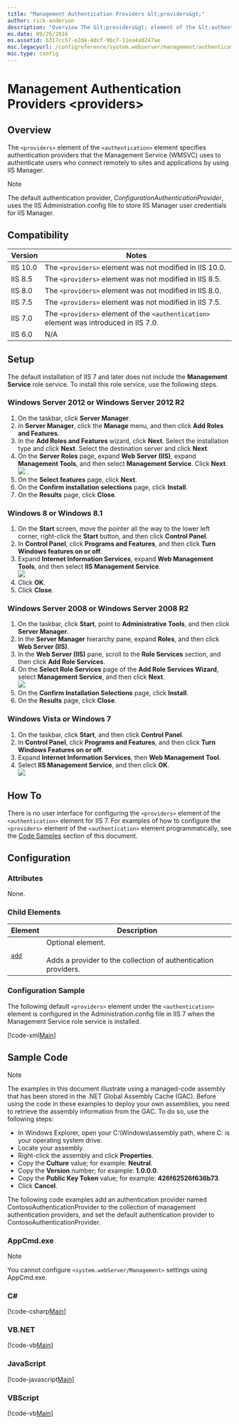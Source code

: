 ```yaml
---
title: "Management Authentication Providers &lt;providers&gt;"
author: rick-anderson
description: "Overview The &lt;providers&gt; element of the &lt;authentication&gt; element specifies authentication providers that the Management Service (WMSVC) uses to a..."
ms.date: 09/26/2016
ms.assetid: 6317cc57-e2d4-4dcf-96c7-11ea4a8247ae
msc.legacyurl: /configreference/system.webserver/management/authentication/providers
msc.type: config
---
```

Management Authentication Providers &lt;providers&gt;
====================
<a id="001"></a>
## Overview

The `<providers>` element of the `<authentication>` element specifies authentication providers that the Management Service (WMSVC) uses to authenticate users who connect remotely to sites and applications by using IIS Manager.

> [!NOTE]
> The default authentication provider, *ConfigurationAuthenticationProvider*, uses the IIS Administration.config file to store IIS Manager user credentials for IIS Manager.

<a id="002"></a>
## Compatibility

| Version | Notes |
| --- | --- |
| IIS 10.0 | The `<providers>` element was not modified in IIS 10.0. |
| IIS 8.5 | The `<providers>` element was not modified in IIS 8.5. |
| IIS 8.0 | The `<providers>` element was not modified in IIS 8.0. |
| IIS 7.5 | The `<providers>` element was not modified in IIS 7.5. |
| IIS 7.0 | The `<providers>` element of the `<authentication>` element was introduced in IIS 7.0. |
| IIS 6.0 | N/A |

<a id="003"></a>
## Setup

The default installation of IIS 7 and later does not include the **Management Service** role service. To install this role service, use the following steps.

### Windows Server 2012 or Windows Server 2012 R2

1. On the taskbar, click **Server Manager**.
2. In **Server Manager**, click the **Manage** menu, and then click **Add Roles and Features**.
3. In the **Add Roles and Features** wizard, click **Next**. Select the installation type and click **Next**. Select the destination server and click **Next**.
4. On the **Server Roles** page, expand **Web Server (IIS)**, expand **Management Tools**, and then select **Management Service**. Click **Next**.  
    [![](index/_static/image2.png)](index/_static/image1.png) .
5. On the **Select features** page, click **Next**.
6. On the **Confirm installation selections** page, click **Install**.
7. On the **Results** page, click **Close**.

### Windows 8 or Windows 8.1

1. On the **Start** screen, move the pointer all the way to the lower left corner, right-click the **Start** button, and then click **Control Panel**.
2. In **Control Panel**, click **Programs and Features**, and then click **Turn Windows features on or off**.
3. Expand **Internet Information Services**, expand **Web Management Tools**, and then select **IIS Management Service**.  
    [![](index/_static/image4.png)](index/_static/image3.png)
4. Click **OK**.
5. Click **Close**.

### Windows Server 2008 or Windows Server 2008 R2

1. On the taskbar, click **Start**, point to **Administrative Tools**, and then click **Server Manager**.
2. In the **Server Manager** hierarchy pane, expand **Roles**, and then click **Web Server (IIS)**.
3. In the **Web Server (IIS)** pane, scroll to the **Role Services** section, and then click **Add Role Services**.
4. On the **Select Role Services** page of the **Add Role Services Wizard**, select **Management Service**, and then click **Next**.  
    [![](index/_static/image6.png)](index/_static/image5.png)
5. On the **Confirm Installation Selections** page, click **Install**.
6. On the **Results** page, click **Close**.

### Windows Vista or Windows 7

1. On the taskbar, click **Start**, and then click **Control Panel**.
2. In **Control Panel**, click **Programs and Features**, and then click **Turn Windows Features on or off**.
3. Expand **Internet Information Services**, then **Web Management Tool**.
4. Select **IIS Management Service**, and then click **OK**.   
    [![](index/_static/image8.png)](index/_static/image7.png)
 
<a id="004"></a>
## How To

There is no user interface for configuring the `<providers>` element of the `<authentication>` element for IIS 7. For examples of how to configure the `<providers>` element of the `<authentication>` element programmatically, see the [Code Samples](#006) section of this document.

<a id="005"></a>
## Configuration

### Attributes

None.

### Child Elements

| Element | Description |
| --- | --- |
| [`add`](add.md) | Optional element.<br><br>Adds a provider to the collection of authentication providers. |

### Configuration Sample

The following default `<providers>` element under the `<authentication>` element is configured in the Administration.config file in IIS 7 when the Management Service role service is installed.

[!code-xml[Main](index/samples/sample1.xml)]

<a id="006"></a>
## Sample Code

> [!NOTE]
> The examples in this document illustrate using a managed-code assembly that has been stored in the .NET Global Assembly Cache (GAC). Before using the code in these examples to deploy your own assemblies, you need to retrieve the assembly information from the GAC. To do so, use the following steps:

- In Windows Explorer, open your C:\Windows\assembly path, where C: is your operating system drive.
- Locate your assembly.
- Right-click the assembly and click **Properties**.
- Copy the **Culture** value; for example: **Neutral**.
- Copy the **Version** number; for example: **1.0.0.0**.
- Copy the **Public Key Token** value; for example: **426f62526f636b73**.
- Click **Cancel**.

The following code examples add an authentication provider named ContosoAuthenticationProvider to the collection of management authentication providers, and set the default authentication provider to ContosoAuthenticationProvider.

### AppCmd.exe

> [!NOTE]
> You cannot configure `<system.webServer/Management>` settings using AppCmd.exe.

### C#

[!code-csharp[Main](index/samples/sample2.cs)]

### VB.NET

[!code-vb[Main](index/samples/sample3.vb)]

### JavaScript

[!code-javascript[Main](index/samples/sample4.js)]

### VBScript

[!code-vb[Main](index/samples/sample5.vb)]
